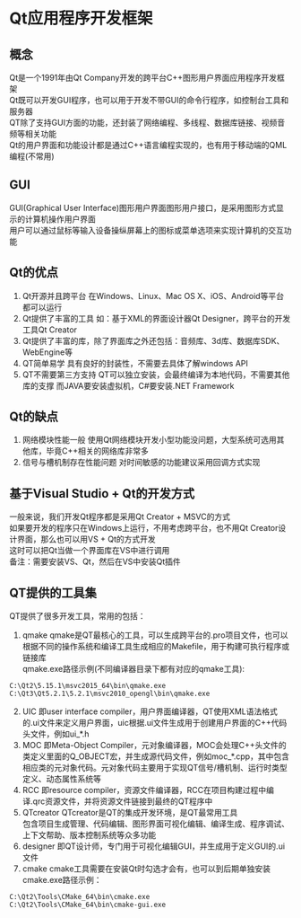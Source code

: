 # Qt应用程序开发框架

## 概念
Qt是一个1991年由Qt Company开发的跨平台C++图形用户界面应用程序开发框架  
Qt既可以开发GUI程序，也可以用于开发不带GUI的命令行程序，如控制台工具和服务器  
QT除了支持GUI方面的功能，还封装了网络编程、多线程、数据库链接、视频音频等相关功能  
Qt的用户界面和功能设计都是通过C++语言编程实现的，也有用于移动端的QML编程(不常用)  


## GUI
GUI(Graphical User Interface)图形用户界面图形用户接口，是采用图形方式显示的计算机操作用户界面  
用户可以通过鼠标等输入设备操纵屏幕上的图标或菜单选项来实现计算机的交互功能  


## Qt的优点
1. Qt开源并且跨平台
在Windows、Linux、Mac OS X、iOS、Android等平台都可以运行  
2. Qt提供了丰富的工具
如：基于XML的界面设计器Qt Designer，跨平台的开发工具Qt Creator  
3. Qt提供了丰富的库，除了界面库之外还包括：音频库、3d库、数据库SDK、WebEngine等  
4. QT简单易学
具有良好的封装性，不需要去具体了解windows API  
5. QT不需要第三方支持
QT可以独立安装，会最终编译为本地代码，不需要其他库的支撑
而JAVA要安装虚拟机，C#要安装.NET Framework  


## Qt的缺点
1. 网络模块性能一般
使用Qt网络模块开发小型功能没问题，大型系统可选用其他库，毕竟C++相关的网络库非常多  
2. 信号与槽机制存在性能问题
对时间敏感的功能建议采用回调方式实现  


## 基于Visual Studio + Qt的开发方式
一般来说，我们开发Qt程序都是采用Qt Creator + MSVC的方式  
如果要开发的程序只在Windows上运行，不用考虑跨平台，也不用Qt Creator设计界面，那么也可以用VS + Qt的方式开发  
这时可以把Qt当做一个界面库在VS中进行调用  
备注：需要安装VS、Qt，然后在VS中安装Qt插件  


## QT提供的工具集
QT提供了很多开发工具，常用的包括：  
1. qmake
qmake是QT最核心的工具，可以生成跨平台的.pro项目文件，也可以根据不同的操作系统和编译工具生成相应的Makefile，用于构建可执行程序或链接库  
qmake.exe路径示例(不同编译器目录下都有对应的qmake工具):
```
C:\Qt2\5.15.1\msvc2015_64\bin\qmake.exe
C:\Qt3\Qt5.2.1\5.2.1\msvc2010_opengl\bin\qmake.exe
```
2. UIC
即user interface compiler，用户界面编译器，QT使用XML语法格式的.ui文件来定义用户界面，uic根据.ui文件生成用于创建用户界面的C++代码头文件，例如ui_*.h  
3. MOC
即Meta-Object Compiler，元对象编译器，MOC会处理C++头文件的类定义里面的Q_OBJECT宏，并生成源代码文件，例如moc_*.cpp，其中包含相应类的元对象代码。元对象代码主要用于实现QT信号/槽机制、运行时类型定义、动态属性系统等  
4. RCC
即resource compiler，资源文件编译器，RCC在项目构建过程中编译.qrc资源文件，并将资源文件链接到最终的QT程序中  
5. QTcreator
QTcreator是QT的集成开发环境，是QT最常用工具  
包含项目生成管理、代码编辑、图形界面可视化编辑、编译生成、程序调试、上下文帮助、版本控制系统等众多功能  
6. designer
即QT设计师，专门用于可视化编辑GUI，并生成用于定义GUI的.ui文件  
7. cmake
cmake工具需要在安装Qt时勾选才会有，也可以到后期单独安装  
cmake.exe路径示例：  
```
C:\Qt2\Tools\CMake_64\bin\cmake.exe
C:\Qt2\Tools\CMake_64\bin\cmake-gui.exe
```

